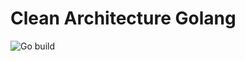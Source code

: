 # Clean Architecture Golang

![Go build](https://github.com/scys12/clean-architecture-golang/workflows/Go/badge.svg)